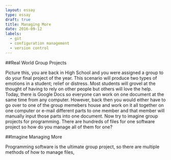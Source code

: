 ```yaml
---
layout: essay
type: essay
draft: true
title: Managing More
date: 2016-09-12
labels:
  - git
  - configuration management
  - version control
---
```



##Real World Group Projects

Picture this, you are back in High School and you were assigned a group to do your final project of the year. This scenario will produce two types of emotions in a student; relief or distress. Most students will grovel at the thought of having to rely on other people but others will love the help. Today, there is Google Docs so everyone can work on one document at the same time from any computer. However, back then you would either have to go over to one of the group memebers house and work on it all together on one computer or e-mail different parts to one member and that member will manually input those parts into one document. Now try to imagine group projects for programming. There are hundreds of files for one software project so how do you manage all of them for one?

##Imagine Managing More

Programming software is the ultimate group project, so there are multiple methods of how to manage files, 
